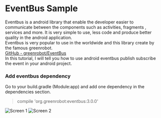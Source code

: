 # EventBus Sample
Eventbus is a android library that enable the developer easier to communicate between the components such as activities, fragments , services and more. It is very simple to use, less code and produce better quality in the android application. <br> Eventbus is very popular to use in the worldwide and this library create by the famous greenrobot.
<br> <a href="https://github.com/greenrobot/EventBus">GitHub - greenrobot/EventBus</a>
<br> In this tutorial, I will tell you how to use android eventbus publish subscribe the event in your android project.

### Add eventbus dependency
Go to your build.gradle (Module:app) and add one dependency in the dependencies section.
> compile 'org.greenrobot:eventbus:3.0.0'

![Screen 1](https://img4.hostingpics.net/pics/151591rsz11.png)
![Screen 2](https://img4.hostingpics.net/pics/670028rsz12.png)
